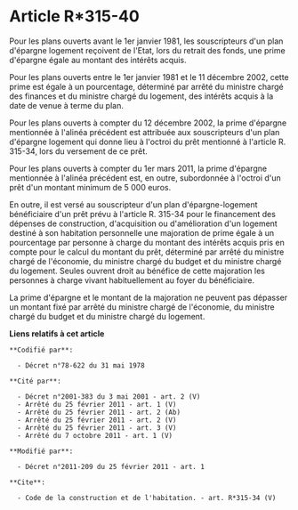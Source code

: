 # Article R*315-40

Pour les plans ouverts avant le 1er janvier 1981, les souscripteurs d'un plan d'épargne logement reçoivent de l'Etat, lors du
retrait des fonds, une prime d'épargne égale au montant des intérêts acquis. 

Pour les plans ouverts entre le 1er janvier 1981 et le 11 décembre 2002, cette prime est égale à un pourcentage, déterminé
par arrêté du ministre chargé des finances et du ministre chargé du logement, des intérêts acquis à la date de venue à terme
du plan. 

Pour les plans ouverts à compter du 12 décembre 2002, la prime d'épargne mentionnée à l'alinéa précédent est attribuée aux
souscripteurs d'un plan d'épargne logement qui donne lieu à l'octroi du prêt mentionné à l'article R. 315-34, lors du
versement de ce prêt. 

Pour les plans ouverts à compter du 1er mars 2011, la prime d'épargne mentionnée à l'alinéa précédent est, en outre,
subordonnée à l'octroi d'un prêt d'un montant minimum de 5 000 euros. 

En outre, il est versé au souscripteur d'un plan d'épargne-logement bénéficiaire d'un prêt prévu à l'article R. 315-34 pour
le financement des dépenses de construction, d'acquisition ou d'amélioration d'un logement destiné à son habitation
personnelle une majoration de prime égale à un pourcentage par personne à charge du montant des intérêts acquis pris en
compte pour le calcul du montant du prêt, déterminé par arrêté du ministre chargé de l'économie, du ministre chargé du budget
et du ministre chargé du logement. Seules ouvrent droit au bénéfice de cette majoration les personnes à charge vivant
habituellement au foyer du bénéficiaire. 

La prime d'épargne et le montant de la majoration ne peuvent pas dépasser un montant fixé par arrêté du ministre chargé de
l'économie, du ministre chargé du budget et du ministre chargé du logement.

**Liens relatifs à cet article**

	**Codifié par**:

	  - Décret n°78-622 du 31 mai 1978

	**Cité par**:

	  - Décret n°2001-383 du 3 mai 2001 - art. 2 (V)
	  - Arrêté du 25 février 2011 - art. 1 (V)
	  - Arrêté du 25 février 2011 - art. 2 (Ab)
	  - Arrêté du 25 février 2011 - art. 2 (V)
	  - Arrêté du 25 février 2011 - art. 3 (V)
	  - Arrêté du 7 octobre 2011 - art. 1 (V)

	**Modifié par**:

	  - Décret n°2011-209 du 25 février 2011 - art. 1

	**Cite**:

	  - Code de la construction et de l'habitation. - art. R*315-34 (V)
